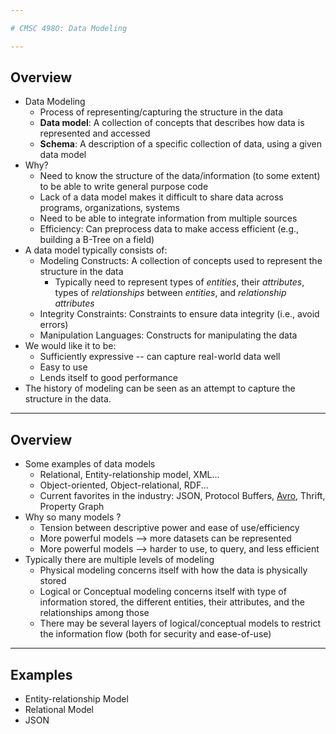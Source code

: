 ```yaml
---

# CMSC 498O: Data Modeling

---
```


## Overview

- Data Modeling
    - Process of representing/capturing the structure in the data
    - **Data model**: A collection of concepts that describes how data is represented and accessed
    - **Schema**: A description of a specific collection of data, using a given data model
- Why?
    - Need to know the structure of the data/information (to some extent) to be able to write general purpose code
    - Lack of a data model makes it difficult to share data across programs, organizations, systems
    - Need to be able to integrate information from multiple sources
    - Efficiency: Can preprocess data to make access efficient (e.g., building a B-Tree on a field)
- A data model typically consists of:
    - Modeling Constructs: A collection of concepts used to represent the structure in the data
        - Typically need to represent types of *entities*, their *attributes*, types of *relationships* between *entities*, and *relationship attributes*
    - Integrity Constraints: Constraints to ensure data integrity (i.e., avoid errors)
    - Manipulation Languages: Constructs for manipulating the data
- We would like it to be:
    - Sufficiently expressive -- can capture real-world data well
    - Easy to use
    - Lends itself to good performance
- The history of modeling can be seen as an attempt to capture the structure in the data.

---

## Overview

- Some examples of data models
    - Relational, Entity-relationship model, XML...
    - Object-oriented, Object-relational, RDF...
    - Current favorites in the industry: JSON, Protocol Buffers, [Avro](http://avro.apache.org/docs/current/), Thrift, Property Graph
- Why so many models ?
    - Tension between descriptive power and ease of use/efficiency
    - More powerful models --> more datasets can be represented
    - More powerful models --> harder to use, to query, and less efficient
- Typically there are multiple levels of modeling
    - Physical modeling concerns itself with how the data is physically stored
    - Logical or Conceptual modeling concerns itself with type of information stored, the different entities, their attributes, and the relationships among those
    - There may be several layers of logical/conceptual models to restrict the information flow (both for security and ease-of-use)


--- 

## Examples

- Entity-relationship Model
- Relational Model
- JSON
